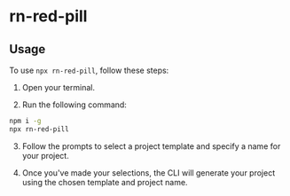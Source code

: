 # rn-red-pill

## Usage

To use `npx rn-red-pill`, follow these steps:

1. Open your terminal.

2. Run the following command:
```sh
npm i -g
npx rn-red-pill
```

3. Follow the prompts to select a project template and specify a name for your project.

4. Once you've made your selections, the CLI will generate your project using the chosen template and project name.
